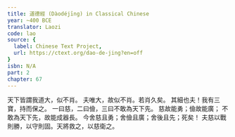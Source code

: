 ```yaml
---
title: 道德經 (Dàodéjīng) in Classical Chinese
year: ~400 BCE
translator: Laozi
code: lao
source: {
  label: Chinese Text Project,
  url: https://ctext.org/dao-de-jing?en=off
}
isbn: N/A
part: 2
chapter: 67
---
```

天下皆謂我道大，似不肖。
夫唯大，故似不肖。若肖久矣。
其細也夫！我有三寶，持而保之。
一曰慈，二曰儉，三曰不敢為天下先。
慈故能勇；儉故能廣；
不敢為天下先，故能成器長。
今舍慈且勇；舍儉且廣；舍後且先；死矣！
夫慈以戰則勝，以守則固。天將救之，以慈衛之。